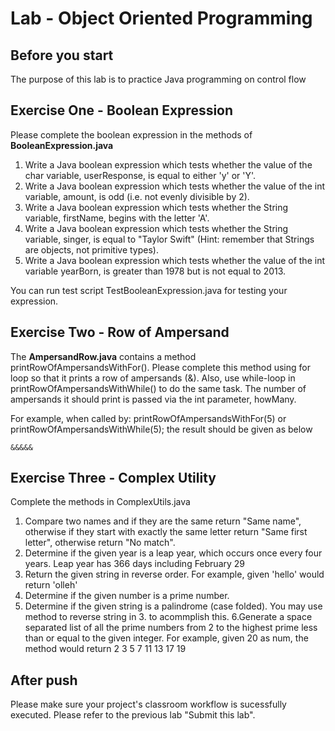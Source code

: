 Lab - Object Oriented Programming
==========

Before you start
----------
The purpose of this lab is to practice Java programming on control flow


Exercise One - Boolean Expression
--------------------
Please complete the boolean expression in the methods of **BooleanExpression.java**
1.  Write a Java  boolean expression which tests whether the value of the char variable, userResponse, is equal to either 'y' or 'Y'.
2. Write a Java boolean expression which tests whether the value of the int variable, amount, is odd (i.e. not evenly divisible by 2).
3. Write a Java boolean expression which tests whether the String variable, firstName, begins with the letter 'A'.
4. Write a Java boolean expression which tests whether the String variable, singer, is equal to "Taylor Swift" (Hint: remember that Strings are objects, not primitive types).
5. Write a Java boolean expression which tests whether the value of the int variable yearBorn, is greater than 1978 but is not equal to 2013.

You can run test script TestBooleanExpression.java for testing your expression.

Exercise Two - Row of Ampersand
--------------------
The **AmpersandRow.java** contains a method printRowOfAmpersandsWithFor(). Please complete this  method using for loop so that it prints a row of ampersands (&). Also, use while-loop in printRowOfAmpersandsWithWhile() to do the same task. The number of ampersands it should print is passed via the int parameter, howMany.

For example, when called by: printRowOfAmpersandsWithFor(5) or printRowOfAmpersandsWithWhile(5); the result should be given as below

```
&&&&&
```

Exercise Three - Complex Utility
---------------------
Complete the methods in ComplexUtils.java
1. Compare two names and if they are the same return "Same name", otherwise if they start with exactly the same letter return "Same first letter", otherwise return "No match".
2. Determine if the given year is a leap year, which occurs once every four years. Leap year has 366 days including February 29 
3. Return the given string in reverse order. For example, given 'hello' would return 'olleh'
4. Determine if the given number is a prime number.
5. Determine if the given string is a palindrome (case folded). You may use method to  reverse string in 3. to acommplish this.
6.Generate a space separated list of all the prime numbers from 2 to the highest prime less than or equal to the given integer. For example, given 20 as num, the method would return 2 3 5 7 11 13 17 19

After push
------------------
Please make sure your project's classroom workflow is sucessfully executed. Please refer to the previous lab "Submit this lab".


